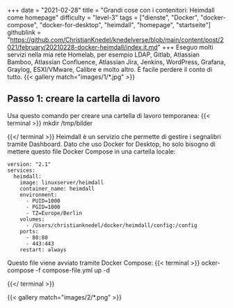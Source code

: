 +++
date = "2021-02-28"
title = "Grandi cose con i contenitori: Heimdall come homepage"
difficulty = "level-3"
tags = ["dienste", "Docker", "docker-compose", "docker-for-desktop", "heimdall", "homepage", "startseite"]
githublink = "https://github.com/ChristianKnedel/knedelverse/blob/main/content/post/2021/february/20210228-docker-heimdall/index.it.md"
+++
Eseguo molti servizi nella mia rete Homelab, per esempio LDAP, Gitlab, Atlassian Bamboo, Atlassian Confluence, Atlassian Jira, Jenkins, WordPress, Grafana, Graylog, ESXI/VMware, Calibre e molto altro. È facile perdere il conto di tutto.
{{< gallery match="images/1/*.jpg" >}}

## Passo 1: creare la cartella di lavoro
Usa questo comando per creare una cartella di lavoro temporanea:
{{< terminal >}}
mkdir /tmp/bilder

{{</ terminal >}}
Heimdall è un servizio che permette di gestire i segnalibri tramite Dashboard. Dato che uso Docker for Desktop, ho solo bisogno di mettere questo file Docker Compose in una cartella locale:
```
version: "2.1"
services:
  heimdall:
    image: linuxserver/heimdall
    container_name: heimdall
    environment:
      - PUID=1000
      - PGID=1000
      - TZ=Europe/Berlin
    volumes:
      - /Users/christianknedel/docker/heimdall/config:/config
    ports:
      - 80:80
      - 443:443
    restart: always

```
Questo file viene avviato tramite Docker Compose:
{{< terminal >}}
ocker-compose -f compose-file.yml up -d

{{</ terminal >}}

{{< gallery match="images/2/*.png" >}}
